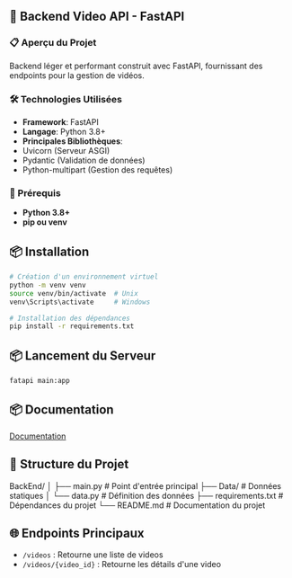 ## 🚀 Backend Video API - FastAPI
### 📋 Aperçu du Projet
Backend léger et performant construit avec FastAPI, fournissant des endpoints pour la gestion de vidéos.

### 🛠 Technologies Utilisées
- **Framework**: FastAPI
- **Langage**: Python 3.8+
- **Principales Bibliothèques**:
- Uvicorn (Serveur ASGI)
- Pydantic (Validation de données)
- Python-multipart (Gestion des requêtes)
### 🔧 Prérequis
- **Python 3.8+**
- **pip ou venv**
## 📦 Installation
```bash
# Création d'un environnement virtuel
python -m venv venv
source venv/bin/activate  # Unix
venv\Scripts\activate     # Windows

# Installation des dépendances
pip install -r requirements.txt
```
## 📦 Lancement du Serveur
```bash
fatapi main:app
```
## 📦 Documentation
[Documentation](https://fastapi.tiangolo.com/)
## 📂 Structure du Projet
BackEnd/
│
├── main.py             # Point d'entrée principal
├── Data/               # Données statiques
│   └── data.py         # Définition des données
├── requirements.txt    # Dépendances du projet
└── README.md           # Documentation du projet
## 🌐 Endpoints Principaux
- `/videos` : Retourne une liste de videos
- `/videos/{video_id}` : Retourne les détails d'une video